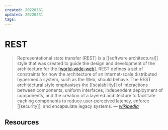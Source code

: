 ```yaml
---
created: 20220331
updated: 20220331
tags:
---
```


# REST

> Representational state transfer (REST) is a [[software architectural]] style that was created to guide the design and development of the architecture for the [[world-wide-web]]. REST defines a set of constraints for how the architecture of an Internet-scale distributed hypermedia system, such as the Web, should behave. The REST architectural style emphasises the [[scalability]] of interactions between components, uniform interfaces, independent deployment of components, and the creation of a layered architecture to facilitate caching components to reduce user-perceived latency, enforce [[security]], and encapsulate legacy systems.
> &mdash; <cite>[wikipedia][1]</cite>

## Resources

[1]: https://en.wikipedia.org/wiki/Representational_state_transfer

[//begin]: # "Autogenerated link references for markdown compatibility"
[world-wide-web]: world-wide-web "World Wide Web"
[//end]: # "Autogenerated link references"
